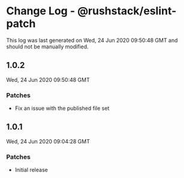 # Change Log - @rushstack/eslint-patch

This log was last generated on Wed, 24 Jun 2020 09:50:48 GMT and should not be manually modified.

## 1.0.2
Wed, 24 Jun 2020 09:50:48 GMT

### Patches

- Fix an issue with the published file set

## 1.0.1
Wed, 24 Jun 2020 09:04:28 GMT

### Patches

- Initial release

